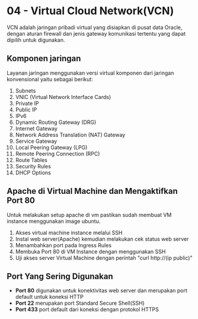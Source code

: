 # 04 - Virtual Cloud Network(VCN)
VCN adalah jaringan pribadi virtual yang disiapkan di pusat data Oracle, dengan aturan firewall dan jenis gateway komunikasi tertentu yang dapat dipilih untuk digunakan.

## Komponen jaringan
Layanan jaringan menggunakan versi virtual komponen dari jaringan konvensional yaitu sebagai berikut:

<ol>
  <li>Subnets</li>
  <li>VNIC (Virtual Network Interface Cards)</li>
  <li>Private IP</li>
  <li>Public IP</li>
  <li>IPv6</li>
  <li>Dynamic Routing Gateway (DRG)</li>
  <li>Internet Gateway</li>
  <li>Network Address Translation (NAT) Gateway</li>
  <li>Service Gateway</li>
  <li>Local Peering Gateway (LPG)</li>
  <li>Remote Peering Connection (RPC)</li>
  <li>Route Tables</li>
  <li>Security Rules</li>
  <li>DHCP Options</li>
</ol>

## Apache di Virtual Machine dan Mengaktifkan Port 80
Untuk melakukan setup apache di vm pastikan sudah membuat VM instance menggunakan image ubuntu.
<ol>
  <li>Akses virtual machine instance melalui SSH</li>
  <li>Instal web server(Apache) kemudian melakukan cek status web server</li>
  <li>Menambahkan port pada Ingress Rules</li>
  <li>Membuka Port 80 di VM Instance dengan menggunakan SSH</li>
  <li>Uji akses server Virtual Machine dengan perintah "curl http://(ip public)"</li>
</ol>

## Port Yang Sering Digunakan
<ul>
  <li><b>Port 80</b> digunakan untuk konektivitas web server dan merupakan port default untuk koneksi HTTP</li>
  <li><b>Port 22</b> merupakan port Standard Secure Shell(SSH)</li>
  <li><b>Port 433</b> port default dari koneksi dengan protokol HTTPS</l>
</ul>
